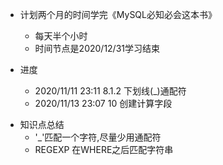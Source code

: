 * 计划两个月的时间学完《MySQL必知必会这本书》
  - 每天半个小时
  - 时间节点是2020/12/31学习结束

* 进度
  + 2020/11/11 23:11 8.1.2 下划线(_)通配符
  + 2020/11/13 23:07 10 创建计算字段


+ 知识点总结
  - '_'匹配一个字符,尽量少用通配符
  - REGEXP 在WHERE之后匹配字符串